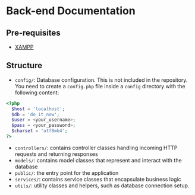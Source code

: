 # Back-end Documentation

## Pre-requisites
- [XAMPP](https://www.apachefriends.org/index.html)

## Structure
- `config/`: Database configuration. This is not included in the repository. You need to create a `config.php` file inside a `config` directory with the following content:
```php
<?php
  $host = 'localhost';
  $db = 'do_it_now';
  $user = <your_username>;
  $pass = <your_password>;
  $charset = 'utf8mb4';
?>
```
- `controllers/`: contains controller classes handling incoming HTTP requests and returning responses
- `models/`: contains model classes that represent and interact with the database
- `public/`: the entry point for the application
- `services/`: contains service classes that encapsulate business logic
- `utils/`: utility classes and helpers, such as database connection setup.